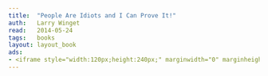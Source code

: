 ```yaml
---
title:	"People Are Idiots and I Can Prove It!"
auth:	Larry Winget
read:	2014-05-24
tags:	books
layout: layout_book
ads:
- <iframe style="width:120px;height:240px;" marginwidth="0" marginheight="0" scrolling="no" frameborder="0" src="//ws-na.amazon-adsystem.com/widgets/q?ServiceVersion=20070822&OneJS=1&Operation=GetAdHtml&MarketPlace=US&source=ss&ref=ss_til&ad_type=product_link&tracking_id=wkoszek-20&marketplace=amazon&region=US&placement=B001TKKC1C&asins=B001TKKC1C&linkId=3TSRKW4KZOGCK422&show_border=false&link_opens_in_new_window=true&price_color=333333&title_color=C00000&bg_color=FFFFFF"></iframe>
---
```


